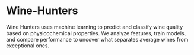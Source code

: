 # Wine-Hunters
Wine Hunters uses machine learning to predict and classify wine quality based on physicochemical properties. We analyze features, train models, and compare performance to uncover what separates average wines from exceptional ones.
